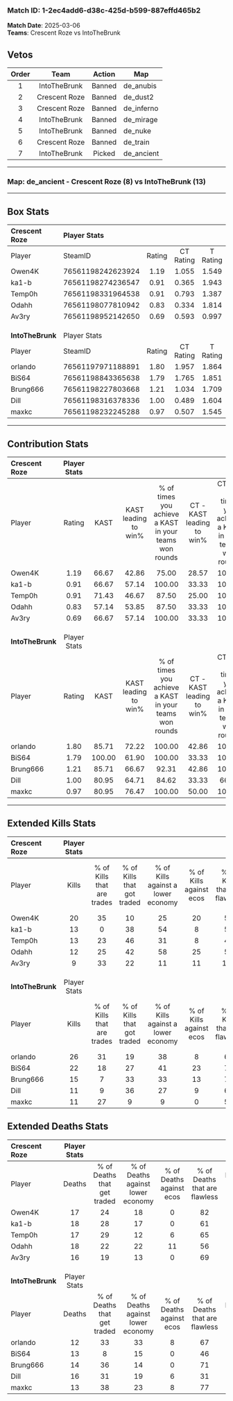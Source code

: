 ### Match ID: 1-2ec4add6-d38c-425d-b599-887effd465b2  
**Match Date**: 2025-03-06  
**Teams**: Crescent Roze vs IntoTheBrunk  

## Vetos  

| Order | Team | Action | Map |
| :---: | :--: | :----: | --- |
| 1 | IntoTheBrunk | Banned | de_anubis |
| 2 | Crescent Roze | Banned | de_dust2 |
| 3 | Crescent Roze | Banned | de_inferno |
| 4 | IntoTheBrunk | Banned | de_mirage |
| 5 | IntoTheBrunk | Banned | de_nuke |
| 6 | Crescent Roze | Banned | de_train |
| 7 | IntoTheBrunk | Picked | de_ancient |

---  

### **Map**: de_ancient - Crescent Roze (8) vs IntoTheBrunk (13)  
---  

## Box Stats  

| **Crescent Roze** | Player Stats      |        |           |          |        |       |       |         |        |      |     |
| :- | :- | :-: | :-: | :-: | :-: | :-: | :-: | :-: | :-: | :-: | :-: |
| Player            | SteamID           | Rating | CT Rating | T Rating |  KAST  |  ADR  | Kills | Assists | Deaths | K/D  | HS% |
| Owen4K            | 76561198242623924 |  1.19  |   1.055   |  1.549   | 66.67  | 72.3  |  20   |    4    |   17   | 1.18 | 45  |
| ka1-b             | 76561198274236547 |  0.91  |   0.365   |  1.943   | 66.67  | 82.6  |  13   |    5    |   18   | 0.72 | 61  |
| Temp0h            | 76561198331964538 |  0.91  |   0.793   |  1.387   | 71.43  | 66.8  |  13   |    3    |   17   | 0.76 | 53  |
| Odahh             | 76561198077810942 |  0.83  |   0.334   |  1.814   | 57.14  | 85.4  |  12   |    9    |   18   | 0.67 | 25  |
| Av3ry             | 76561198952142650 |  0.69  |   0.593   |  0.997   | 66.67  | 49.7  |   9   |    4    |   16   | 0.56 | 44  |
|                   |                   |        |           |          |        |       |       |         |        |      |     |
|                   |                   |        |           |          |        |       |       |         |        |      |     |
|                   |                   |        |           |          |        |       |       |         |        |      |     |
| **IntoTheBrunk**  | Player Stats      |        |           |          |        |       |       |         |        |      |     |
| Player            | SteamID           | Rating | CT Rating | T Rating |  KAST  |  ADR  | Kills | Assists | Deaths | K/D  | HS% |
| orlando           | 76561197971188891 |  1.80  |   1.957   |  1.864   | 85.71  | 103.1 |  26   |    3    |   12   | 2.17 | 46  |
| BiS64             | 76561198843365638 |  1.79  |   1.765   |  1.851   | 100.00 | 122.3 |  22   |    6    |   13   | 1.69 | 36  |
| Brung666          | 76561198227803668 |  1.21  |   1.034   |  1.709   | 85.71  | 75.3  |  15   |    4    |   14   | 1.07 | 60  |
| Dill              | 76561198316378336 |  1.00  |   0.489   |  1.604   | 80.95  | 82.5  |  11   |    7    |   16   | 0.69 | 45  |
| maxkc             | 76561198232245288 |  0.97  |   0.507   |  1.545   | 80.95  | 54.0  |  11   |    4    |   13   | 0.85 | 72  |
---  

## Contribution Stats  

| **Crescent Roze** | Player Stats |        |                      |                                                        |                           |                                                             |                          |                                                            |
| :- | :-: | :-: | :-: | :-: | :-: | :-: | :-: | :-: |
| Player            |    Rating    |  KAST  | KAST leading to win% | % of times you achieve a KAST in your teams won rounds | CT - KAST leading to win% | CT - % of times you achieve a KAST in your teams won rounds | T - KAST leading to win% | T - % of times you achieve a KAST in your teams won rounds |
| Owen4K            |     1.19     | 66.67  |        42.86         |                         75.00                          |           28.57           |                           100.00                            |          57.14           |                           66.67                            |
| ka1-b             |     0.91     | 66.67  |        57.14         |                         100.00                         |           33.33           |                           100.00                            |          75.00           |                           100.00                           |
| Temp0h            |     0.91     | 71.43  |        46.67         |                         87.50                          |           25.00           |                           100.00                            |          71.43           |                           83.33                            |
| Odahh             |     0.83     | 57.14  |        53.85         |                         87.50                          |           33.33           |                           100.00                            |          71.43           |                           83.33                            |
| Av3ry             |     0.69     | 66.67  |        57.14         |                         100.00                         |           33.33           |                           100.00                            |          75.00           |                           100.00                           |
|                   |              |        |                      |                                                        |                           |                                                             |                          |                                                            |
|                   |              |        |                      |                                                        |                           |                                                             |                          |                                                            |
|                   |              |        |                      |                                                        |                           |                                                             |                          |                                                            |
| **IntoTheBrunk**  | Player Stats |        |                      |                                                        |                           |                                                             |                          |                                                            |
| Player            |    Rating    |  KAST  | KAST leading to win% | % of times you achieve a KAST in your teams won rounds | CT - KAST leading to win% | CT - % of times you achieve a KAST in your teams won rounds | T - KAST leading to win% | T - % of times you achieve a KAST in your teams won rounds |
| orlando           |     1.80     | 85.71  |        72.22         |                         100.00                         |           42.86           |                           100.00                            |          90.91           |                           100.00                           |
| BiS64             |     1.79     | 100.00 |        61.90         |                         100.00                         |           33.33           |                           100.00                            |          83.33           |                           100.00                           |
| Brung666          |     1.21     | 85.71  |        66.67         |                         92.31                          |           42.86           |                           100.00                            |          81.82           |                           90.00                            |
| Dill              |     1.00     | 80.95  |        64.71         |                         84.62                          |           33.33           |                            66.67                            |          81.82           |                           90.00                            |
| maxkc             |     0.97     | 80.95  |        76.47         |                         100.00                         |           50.00           |                           100.00                            |          90.91           |                           100.00                           |
---  

## Extended Kills Stats  

| **Crescent Roze** | Player Stats |                            |                            |                                    |                         |                              |                                 |                                       |                    |           |
| :- | :-: | :-: | :-: | :-: | :-: | :-: | :-: | :-: | :-: | :-: |
| Player            |    Kills     | % of Kills that are trades | % of Kills that got traded | % of Kills against a lower economy | % of Kills against ecos | % of Kills that are flawless | % of Kills that are close duels | % of Kills that are assisted by flash | Pistol Round Kills | AWP Kills |
| Owen4K            |      20      |             35             |             10             |                 25                 |           20            |              50              |                5                |                   0                   |         0          |     0     |
| ka1-b             |      13      |             0              |             38             |                 54                 |            8            |              54              |                8                |                   0                   |         0          |     3     |
| Temp0h            |      13      |             23             |             46             |                 31                 |            8            |              46              |                8                |                   0                   |         0          |     0     |
| Odahh             |      12      |             25             |             42             |                 58                 |           25            |              50              |               17                |                   0                   |         0          |     2     |
| Av3ry             |      9       |             33             |             22             |                 11                 |           11            |             100              |                0                |                  11                   |         3          |     1     |
|                   |              |                            |                            |                                    |                         |                              |                                 |                                       |                    |           |
|                   |              |                            |                            |                                    |                         |                              |                                 |                                       |                    |           |
|                   |              |                            |                            |                                    |                         |                              |                                 |                                       |                    |           |
| **IntoTheBrunk**  | Player Stats |                            |                            |                                    |                         |                              |                                 |                                       |                    |           |
| Player            |    Kills     | % of Kills that are trades | % of Kills that got traded | % of Kills against a lower economy | % of Kills against ecos | % of Kills that are flawless | % of Kills that are close duels | % of Kills that are assisted by flash | Pistol Round Kills | AWP Kills |
| orlando           |      26      |             31             |             19             |                 38                 |            8            |              65              |                0                |                   0                   |         0          |     2     |
| BiS64             |      22      |             18             |             27             |                 41                 |           23            |              73              |                9                |                   0                   |         4          |     1     |
| Brung666          |      15      |             7              |             33             |                 33                 |           13            |              73              |                0                |                   7                   |         0          |     2     |
| Dill              |      11      |             9              |             36             |                 27                 |            9            |              64              |                9                |                   0                   |         0          |     1     |
| maxkc             |      11      |             27             |             9              |                 9                  |            0            |              55              |                0                |                   0                   |         0          |     2     |
## Extended Deaths Stats  

| **Crescent Roze** | Player Stats |                             |                                   |                          |                               |                            |                           |               |
| :- | :-: | :-: | :-: | :-: | :-: | :-: | :-: | :-: |
| Player            |    Deaths    | % of Deaths that get traded | % of Deaths against lower economy | % of Deaths against ecos | % of Deaths that are flawless | % of Deaths that are close | % of Deaths while blinded | Deaths to AWP |
| Owen4K            |      17      |             24              |                18                 |            0             |              82               |             0              |             6             |       1       |
| ka1-b             |      18      |             28              |                17                 |            0             |              61               |             0              |             0             |       1       |
| Temp0h            |      17      |             29              |                12                 |            6             |              65               |             0              |             0             |       1       |
| Odahh             |      18      |             22              |                22                 |            11            |              56               |             17             |             0             |       0       |
| Av3ry             |      16      |             19              |                13                 |            0             |              69               |             0              |             0             |       1       |
|                   |              |                             |                                   |                          |                               |                            |                           |               |
|                   |              |                             |                                   |                          |                               |                            |                           |               |
|                   |              |                             |                                   |                          |                               |                            |                           |               |
| **IntoTheBrunk**  | Player Stats |                             |                                   |                          |                               |                            |                           |               |
| Player            |    Deaths    | % of Deaths that get traded | % of Deaths against lower economy | % of Deaths against ecos | % of Deaths that are flawless | % of Deaths that are close | % of Deaths while blinded | Deaths to AWP |
| orlando           |      12      |             33              |                33                 |            8             |              67               |             0              |             8             |       0       |
| BiS64             |      13      |              8              |                15                 |            0             |              46               |             8              |             0             |       2       |
| Brung666          |      14      |             36              |                14                 |            0             |              71               |             0              |             0             |       0       |
| Dill              |      16      |             31              |                19                 |            6             |              31               |             25             |             0             |       0       |
| maxkc             |      13      |             38              |                23                 |            8             |              77               |             0              |             0             |       1       |
